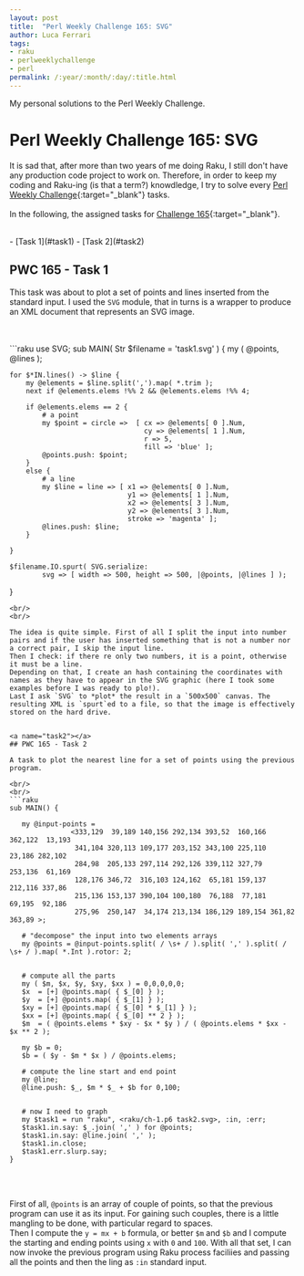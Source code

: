 ```yaml
---
layout: post
title:  "Perl Weekly Challenge 165: SVG"
author: Luca Ferrari
tags:
- raku
- perlweeklychallenge
- perl
permalink: /:year/:month/:day/:title.html
---
```

My personal solutions to the Perl Weekly Challenge.

# Perl Weekly Challenge 165: SVG

It is sad that, after more than two years of me doing Raku, I still don't have any production code project to work on.
Therefore, in order to keep my coding and Raku-ing (is that a term?) knowdledge, I try to solve every  [Perl Weekly Challenge](https://perlweeklychallenge.org/){:target="_blank"} tasks.
<br/>
<br/>
In the following, the assigned tasks for [Challenge 165](https://perlweeklychallenge.org/blog/perl-weekly-challenge-0165/){:target="_blank"}.

<br/>
- [Task 1](#task1)
- [Task 2](#task2)



<a name="task1"></a>
## PWC 165 - Task 1

This task was about to plot a set of points and lines inserted from the standard input.
I used the `SVG` module, that in turns is a wrapper to produce an XML document that represents an SVG image.



<br/>
<br/>
```raku
use SVG;
sub MAIN( Str $filename = 'task1.svg' ) {
    my ( @points, @lines );

    for $*IN.lines() -> $line {
        my @elements = $line.split(',').map( *.trim );
        next if @elements.elems !%% 2 && @elements.elems !%% 4;

        if @elements.elems == 2 {
            # a point
            my $point = circle =>  [ cx => @elements[ 0 ].Num,
                                     cy => @elements[ 1 ].Num,
                                     r => 5,
                                     fill => 'blue' ];
            @points.push: $point;
        }
        else {
            # a line
            my $line = line => [ x1 => @elements[ 0 ].Num,
                                 y1 => @elements[ 1 ].Num,
                                 x2 => @elements[ 3 ].Num,
                                 y2 => @elements[ 3 ].Num,
                                 stroke => 'magenta' ];
            @lines.push: $line;
        }

    }

    $filename.IO.spurt( SVG.serialize:
            svg => [ width => 500, height => 500, |@points, |@lines ] );
}

 ```
<br/>
<br/>

The idea is quite simple. First of all I split the input into number pairs and if the user has inserted something that is not a number nor a correct pair, I skip the input line.
Then I check: if there re only two numbers, it is a point, otherwise it must be a line.
Depending on that, I create an hash containing the coordinates with names as they have to appear in the SVG graphic (here I took some examples before I was ready to plo!).
Last I ask `SVG` to *plot* the result in a `500x500` canvas. The resulting XML is `spurt`ed to a file, so that the image is effectively stored on the hard drive.


<a name="task2"></a>
## PWC 165 - Task 2

A task to plot the nearest line for a set of points using the previous program.

<br/>
<br/>
```raku
sub MAIN() {

    my @input-points =
                <333,129  39,189 140,156 292,134 393,52  160,166 362,122  13,193
                 341,104 320,113 109,177 203,152 343,100 225,110  23,186 282,102
                 284,98  205,133 297,114 292,126 339,112 327,79  253,136  61,169
                 128,176 346,72  316,103 124,162  65,181 159,137 212,116 337,86
                 215,136 153,137 390,104 100,180  76,188  77,181  69,195  92,186
                 275,96  250,147  34,174 213,134 186,129 189,154 361,82  363,89 >;

    # "decompose" the input into two elements arrays
    my @points = @input-points.split( / \s+ / ).split( ',' ).split( / \s+ / ).map( *.Int ).rotor: 2;


    # compute all the parts
    my ( $m, $x, $y, $xy, $xx ) = 0,0,0,0,0;
    $x  = [+] @points.map( { $_[0] } );
    $y  = [+] @points.map( { $_[1] } );
    $xy = [+] @points.map( { $_[0] * $_[1] } );
    $xx = [+] @points.map( { $_[0] ** 2 } );
    $m  = ( @points.elems * $xy - $x * $y ) / ( @points.elems * $xx - $x ** 2 );

    my $b = 0;
    $b = ( $y - $m * $x ) / @points.elems;

    # compute the line start and end point
    my @line;
    @line.push: $_, $m * $_ + $b for 0,100;


    # now I need to graph
    my $task1 = run "raku", <raku/ch-1.p6 task2.svg>, :in, :err;
    $task1.in.say: $_.join( ',' ) for @points;
    $task1.in.say: @line.join( ',' );
    $task1.in.close;
    $task1.err.slurp.say;
}

```
<br/>
<br/>

First of all, `@points` is an array of couple of points, so that the previous program can use it as its input. For gaining such couples, there is a little mangling to be done, with particular regard to spaces.
<br/>
Then I compute the `y = mx + b` formula, or better `$m` and `$b` and I compute the starting and ending points using `x` with `0` and `100`.
With all that set, I can now invoke the previous program using Raku process faciliies and passing all the points and then the ling as `:in` standard input.
